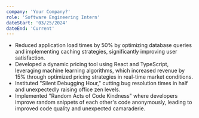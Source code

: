 ```yaml
---
company: 'Your Company?'
role: 'Software Engineering Intern'
dateStart: '03/25/2024'
dateEnd: 'Current'
---
```


- Reduced application load times by 50% by optimizing database queries and
  implementing caching strategies, significantly improving user satisfaction.
- Developed a dynamic pricing tool using React and TypeScript, leveraging
  machine learning algorithms, which increased revenue by 15% through optimized
  pricing strategies in real-time market conditions.
- Instituted "Silent Debugging Hour," cutting bug resolution times in half and
  unexpectedly raising office zen levels.
- Implemented "Random Acts of Code Kindness" where developers improve random
  snippets of each other's code anonymously, leading to improved code quality
  and unexpected camaraderie.
